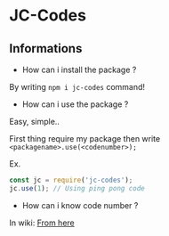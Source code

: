 # JC-Codes

## Informations

- How can i install the package ?

By writing ``npm i jc-codes`` command!

- How can i use the package ?


Easy, simple..

First thing require my package then write ``<packagename>.use(<codenumber>);``

Ex. 
```js
const jc = require('jc-codes');
jc.use(1); // Using ping pong code
```


- How can i know code number ?

In wiki: [From here](https://github.com/JustCarry/JC-Codes/wiki)


